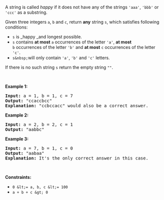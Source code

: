 A string is called _happy_ if it does&nbsp;not have any of the strings `` 'aaa' ``, `` 'bbb' ``&nbsp;or `` 'ccc' ``&nbsp;as a substring.

Given three integers `` a ``, `` b `` and `` c ``, return __any__ string `` s ``,&nbsp;which satisfies following conditions:

*   `` s `` is _happy&nbsp;_and longest possible.
*   `` s `` contains __at most__ `` a ``&nbsp;occurrences of the letter&nbsp;`` 'a' ``, __at most__ `` b ``&nbsp;occurrences of the letter `` 'b' `` and __at most__ `` c `` occurrences of the letter `` 'c' ``.
*   `` s&nbsp; ``will only contain `` 'a' ``, `` 'b' `` and `` 'c' ``&nbsp;letters.

If there is no such string `` s ``&nbsp;return the empty string `` "" ``.

&nbsp;

__Example 1:__

<pre>
<strong>Input:</strong> a = 1, b = 1, c = 7
<strong>Output:</strong> "ccaccbcc"
<strong>Explanation:</strong> "ccbccacc" would also be a correct answer.
</pre>

__Example 2:__

<pre>
<strong>Input:</strong> a = 2, b = 2, c = 1
<strong>Output:</strong> "aabbc"
</pre>

__Example 3:__

<pre>
<strong>Input:</strong> a = 7, b = 1, c = 0
<strong>Output:</strong> "aabaa"
<strong>Explanation:</strong> It's the only correct answer in this case.
</pre>

&nbsp;

__Constraints:__

*   `` 0 &lt;= a, b, c &lt;= 100 ``
*   `` a + b + c &gt; 0 ``